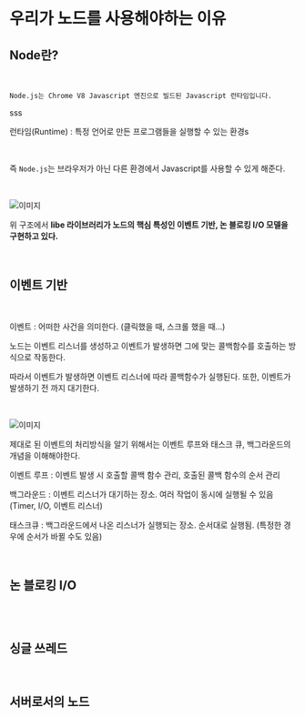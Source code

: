우리가 노드를 사용해야하는 이유
===

## Node란?

<br>

    Node.js는 Chrome V8 Javascript 엔진으로 빌드된 Javascript 런타임입니다.
sss
<Br>

런타임(Runtime) : 특정 언어로 만든 프로그램들을 실행할 수 있는 환경s

<Br>

즉 `Node.js`는 브라우저가 아닌 다른 환경에서 Javascript를 사용할 수 있게 해준다.

<Br>

![이미지](https://grm-project-template-bucket.s3.ap-northeast-2.amazonaws.com/lesson/les_kVVqd_1533200523344/056fbc6066a6b4f3379325043c03eb39c44d77e90196df7900de98044c4708cc.png)

위 구조에서 <strong>libe 라이브러리가 노드의 핵심 특성인 이벤트 기반, 논 블로킹 I/O 모델을 구현하고 있다.</strong>

<br>

## 이벤트 기반

<br>

이벤트 : 어떠한 사건을 의미한다. (클릭했을 때, 스크롤 했을 때...)

노드는 이벤트 리스너를 생성하고 이벤트가 발생하면 그에 맞는 콜백함수를 호출하는 방식으로 작동한다.

따라서 이벤트가 발생하면 이벤트 리스너에 따라 콜백함수가 실행된다.
또한, 이벤트가 발생하기 전 까지 대기한다.

<br>

![이미지](https://cdn.filestackcontent.com/28uVaQ7sRq6LRmU89ptG)

제대로 된 이벤트의 처리방식을 알기 위해서는 이벤트 루프와 태스크 큐, 백그라운드의 개념을 이해해야한다.

이벤트 루프 : 이벤트 발생 시 호출할 콜백 함수 관리, 호출된 콜백 함수의 순서 관리

백그라운드 : 이벤트 리스너가 대기하는 장소. 여러 작업이 동시에 실행될 수 있음 (Timer, I/O, 이벤트 리스너)

태스크큐 : 백그라운드에서 나온 리스너가 실행되는 장소. 순서대로 실행됨. (특정한 경우에 순서가 바뀔 수도 있음)

<br>

## 논 블로킹 I/O

<br>

<br>

## 싱글 쓰레드

<Br>

## 서버로서의 노드

<br>
